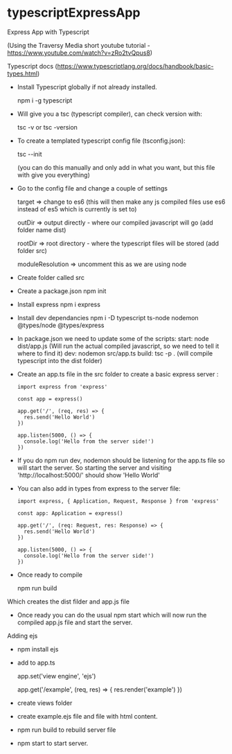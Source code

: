 # typescriptExpressApp

Express App with Typescript

(Using the Traversy Media short youtube tutorial - https://www.youtube.com/watch?v=zRo2tvQpus8)

Typescript docs (https://www.typescriptlang.org/docs/handbook/basic-types.html)

* Install Typescript globally if not already installed.

  npm i -g typescript

* Will give you a tsc (typescript compiler), can check version with:

  tsc -v
  or
  tsc -version

* To create a templated typescript config file (tsconfig.json):

  tsc --init

  (you can do this manually and only add in what you want, but this file with give you everything)

* Go to the config file and change a couple of settings

  target => change to es6 (this will then make any js compiled files use es6 instead of es5 which is currently is set to)

  outDir => output directly - where our compiled javascript will go (add folder name dist)

  rootDir => root directory - where the typescript files will be stored (add folder src)

  moduleResolution => uncomment this as we are using node

* Create folder called src

* Create a package.json
  npm init

* Install express
  npm i express

* Install dev dependancies
  npm i -D typescript ts-node nodemon @types/node @types/express

* In package.json we need to update some of the scripts:
  start: node dist/app.js
  (Will run the actual compiled javascript, so we need to tell it where to find it)
  dev: nodemon src/app.ts
  build: tsc -p .
  (will compile typescript into the dist folder)

* Create an app.ts file in the src folder to create a basic express server :

      import express from 'express'

      const app = express()

      app.get('/', (req, res) => {
        res.send('Hello World')
      })

      app.listen(5000, () => {
        console.log('Hello from the server side!')
      })

* If you do npm run dev, nodemon should be listening for the app.ts file so will start the server. So starting the server and visiting 'http://localhost:5000/' should show 'Hello World'

* You can also add in types from express to the server file:

      import express, { Application, Request, Response } from 'express'

      const app: Application = express()

      app.get('/', (req: Request, res: Response) => {
        res.send('Hello World')
      })

      app.listen(5000, () => {
        console.log('Hello from the server side!')
      })

* Once ready to compile

  npm run build

Which creates the dist filder and app.js file

* Once ready you can do the usual npm start which will now run the compiled app.js file and start the server.


Adding ejs

* npm install ejs

* add to app.ts

  app.set('view engine', 'ejs')

  app.get('/example', (req, res) => {
      res.render('example')
  })

* create views folder

* create example.ejs file and file with html content.

* npm run build to rebuild server file

* npm start to start server.
